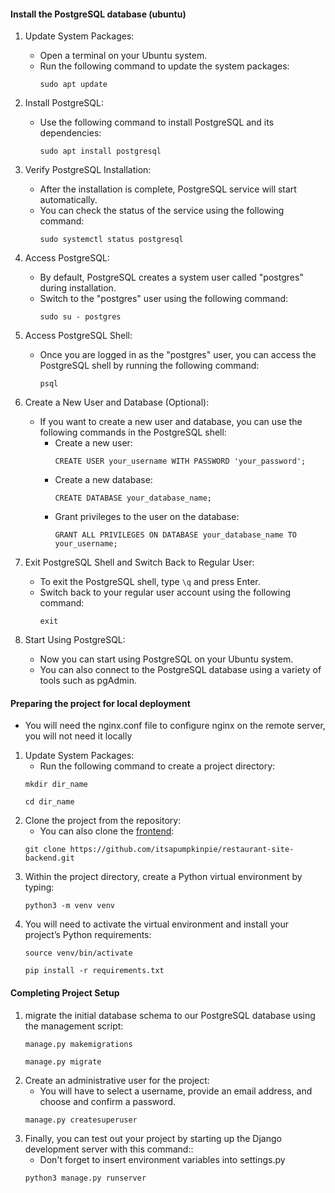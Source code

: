 #### Install the PostgreSQL database (ubuntu)
1. Update System Packages:
   - Open a terminal on your Ubuntu system.
   - Run the following command to update the system packages:
     ```
     sudo apt update
     ```

2. Install PostgreSQL:
   - Use the following command to install PostgreSQL and its dependencies:
     ```
     sudo apt install postgresql
     ```

3. Verify PostgreSQL Installation:
   - After the installation is complete, PostgreSQL service will start automatically.
   - You can check the status of the service using the following command:
     ```
     sudo systemctl status postgresql
     ```

4. Access PostgreSQL:
   - By default, PostgreSQL creates a system user called "postgres" during installation.
   - Switch to the "postgres" user using the following command:
     ```
     sudo su - postgres
     ```

5. Access PostgreSQL Shell:
   - Once you are logged in as the "postgres" user, you can access the PostgreSQL shell by running the following command:
     ```
     psql
     ```

6. Create a New User and Database (Optional):
   - If you want to create a new user and database, you can use the following commands in the PostgreSQL shell:
     - Create a new user:
       ```
       CREATE USER your_username WITH PASSWORD 'your_password';
       ```
     - Create a new database:
       ```
       CREATE DATABASE your_database_name;
       ```
     - Grant privileges to the user on the database:
       ```
       GRANT ALL PRIVILEGES ON DATABASE your_database_name TO your_username;
       ```

7. Exit PostgreSQL Shell and Switch Back to Regular User:
   - To exit the PostgreSQL shell, type `\q` and press Enter.
   - Switch back to your regular user account using the following command:
     ```
     exit
     ```
8. Start Using PostgreSQL:
   - Now you can start using PostgreSQL on your Ubuntu system.
   - You can also connect to the PostgreSQL database using a variety of tools such as pgAdmin.


#### Preparing the project for local deployment
   - You will need the nginx.conf file to configure nginx on the remote server, you will not need it locally
1. Update System Packages:
   - Run the following command to create a project directory:
   ```
   mkdir dir_name
   ```
   ```
   cd dir_name
   ```
2. Clone the project from the repository:
   - You can also clone the [frontend](https://github.com/itsapumpkinpie/restaurant-site-frontend):
   ```
   git clone https://github.com/itsapumpkinpie/restaurant-site-backend.git
   ```
3. Within the project directory, create a Python virtual environment by typing:
     ```
     python3 -m venv venv
     ```
4. You will need to activate the virtual environment and install your project’s Python requirements:
     ```
     source venv/bin/activate
     ```
     ```
     pip install -r requirements.txt
     ```
#### Completing Project Setup
1. migrate the initial database schema to our PostgreSQL database using the management script:
     ```
     manage.py makemigrations
     ```
     ```
     manage.py migrate
     ```
2. Create an administrative user for the project:
    - You will have to select a username, provide an email address, and choose and confirm a password.
     ```
     manage.py createsuperuser
     ```
3.  Finally, you can test out your project by starting up the Django development server with this command::
    - Don't forget to insert environment variables into settings.py
     ```
     python3 manage.py runserver
     ```
